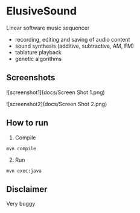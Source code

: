 # ElusiveSound

Linear software music sequencer

- recording, editing and saving of audio content
- sound synthesis (additive, subtractive, AM, FM)
- tablature playback
- genetic algorithms

## Screenshots

![screenshot1](docs/Screen Shot 1.png)

![screenshot2](docs/Screen Shot 2.png)

## How to run

1. Compile
```
mvn compile
```

2. Run
```
mvn exec:java
```

## Disclaimer

Very buggy

